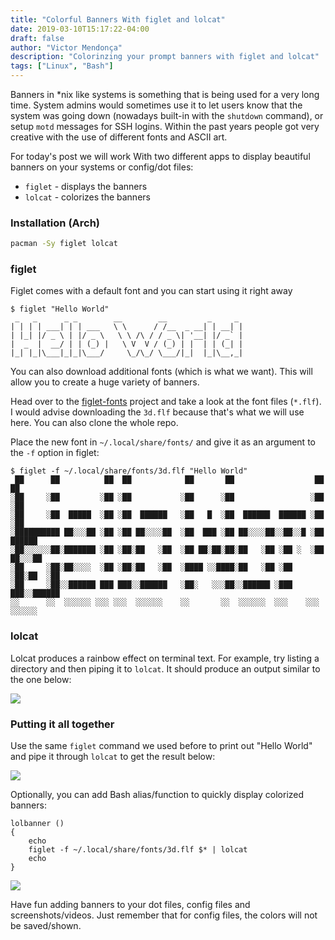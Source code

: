 ```yaml
---
title: "Colorful Banners With figlet and lolcat"
date: 2019-03-10T15:17:22-04:00
draft: false
author: "Victor Mendonça"
description: "Colorinzing your prompt banners with figlet and lolcat"
tags: ["Linux", "Bash"]
---
```


Banners in *nix like systems is something that is being used for a very long time. System admins would sometimes use it to let users know that the system was going down (nowadays built-in with the `shutdown` command), or setup `motd` messages for SSH logins. Within the past years people got very creative with the use of different fonts and ASCII art.

For today's post we will work With two different apps to display beautiful banners on your systems or config/dot files:

* `figlet` - displays the banners
* `lolcat` - colorizes the banners

### Installation (Arch)

```bash
pacman -Sy figlet lolcat
```

### figlet

Figlet comes with a default font and you can start using it right away

```blank
$ figlet "Hello World"
 _   _      _ _        __        __         _     _
| | | | ___| | | ___   \ \      / /__  _ __| | __| |
| |_| |/ _ \ | |/ _ \   \ \ /\ / / _ \| '__| |/ _` |
|  _  |  __/ | | (_) |   \ V  V / (_) | |  | | (_| |
|_| |_|\___|_|_|\___/     \_/\_/ \___/|_|  |_|\__,_|
```

You can also download additional fonts (which is what we want). This will allow you to create a huge variety of banners.

Head over to the [figlet-fonts](https://github.com/xero/figlet-fonts) project and take a look at the font files (`*.flf`). I would advise downloading the `3d.flf` because that's what we will use here. You can also clone the whole repo.

Place the new font in `~/.local/share/fonts/` and give it as an argument to the `-f` option in figlet:

```
$ figlet -f ~/.local/share/fonts/3d.flf "Hello World"
 ██      ██          ██  ██            ██       ██                  ██      ██
░██     ░██         ░██ ░██           ░██      ░██                 ░██     ░██
░██     ░██  █████  ░██ ░██  ██████   ░██   █  ░██  ██████  ██████ ░██     ░██
░██████████ ██░░░██ ░██ ░██ ██░░░░██  ░██  ███ ░██ ██░░░░██░░██░░█ ░██  ██████
░██░░░░░░██░███████ ░██ ░██░██   ░██  ░██ ██░██░██░██   ░██ ░██ ░  ░██ ██░░░██
░██     ░██░██░░░░  ░██ ░██░██   ░██  ░████ ░░████░██   ░██ ░██    ░██░██  ░██
░██     ░██░░██████ ███ ███░░██████   ░██░   ░░░██░░██████ ░███    ███░░██████
░░      ░░  ░░░░░░ ░░░ ░░░  ░░░░░░    ░░       ░░  ░░░░░░  ░░░    ░░░  ░░░░░░
```

### lolcat

Lolcat produces a rainbow effect on terminal text. For example, try listing a directory and then piping it to `lolcat`. It should produce an output similar to the one below:

![](/img/colorful-banners-with-figlet-and-lolcat/lolcat-list.png)


### Putting it all together

Use the same `figlet` command we used before to print out "Hello World" and pipe it through `lolcat` to get the result below:

![](/img/colorful-banners-with-figlet-and-lolcat/lolbanner.png)

Optionally, you can add Bash alias/function to quickly display colorized banners:

```
lolbanner ()
{
    echo
    figlet -f ~/.local/share/fonts/3d.flf $* | lolcat
    echo
}
```

![](/img/colorful-banners-with-figlet-and-lolcat/vimrc.png)

Have fun adding banners to your dot files, config files and screenshots/videos. Just remember that for config files, the colors will not be saved/shown.

